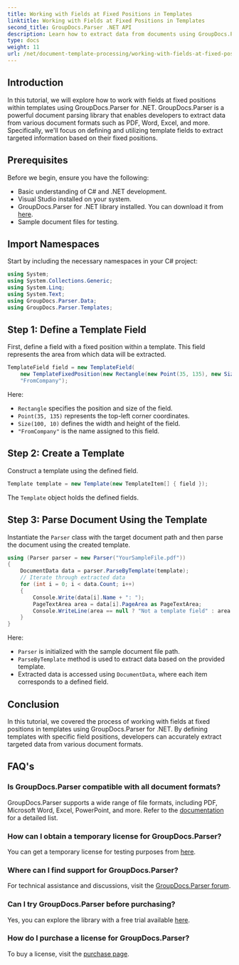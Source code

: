 ```yaml
---
title: Working with Fields at Fixed Positions in Templates
linktitle: Working with Fields at Fixed Positions in Templates
second_title: GroupDocs.Parser .NET API
description: Learn how to extract data from documents using GroupDocs.Parser for .NET. Comprehensive tutorial with code examples.
type: docs
weight: 11
url: /net/document-template-processing/working-with-fields-at-fixed-positions-in-templates/
---
```

## Introduction
In this tutorial, we will explore how to work with fields at fixed positions within templates using GroupDocs.Parser for .NET. GroupDocs.Parser is a powerful document parsing library that enables developers to extract data from various document formats such as PDF, Word, Excel, and more. Specifically, we'll focus on defining and utilizing template fields to extract targeted information based on their fixed positions.
## Prerequisites
Before we begin, ensure you have the following:
- Basic understanding of C# and .NET development.
- Visual Studio installed on your system.
- GroupDocs.Parser for .NET library installed. You can download it from [here](https://releases.groupdocs.com/parser/net/).
- Sample document files for testing.

## Import Namespaces
Start by including the necessary namespaces in your C# project:
```csharp
using System;
using System.Collections.Generic;
using System.Linq;
using System.Text;
using GroupDocs.Parser.Data;
using GroupDocs.Parser.Templates;
```
## Step 1: Define a Template Field
First, define a field with a fixed position within a template. This field represents the area from which data will be extracted.
```csharp
TemplateField field = new TemplateField(
    new TemplateFixedPosition(new Rectangle(new Point(35, 135), new Size(100, 10))),
    "FromCompany");
```
Here:
- `Rectangle` specifies the position and size of the field.
- `Point(35, 135)` represents the top-left corner coordinates.
- `Size(100, 10)` defines the width and height of the field.
- `"FromCompany"` is the name assigned to this field.
## Step 2: Create a Template
Construct a template using the defined field.
```csharp
Template template = new Template(new TemplateItem[] { field });
```
The `Template` object holds the defined fields.
## Step 3: Parse Document Using the Template
Instantiate the `Parser` class with the target document path and then parse the document using the created template.
```csharp
using (Parser parser = new Parser("YourSampleFile.pdf"))
{
    DocumentData data = parser.ParseByTemplate(template);
    // Iterate through extracted data
    for (int i = 0; i < data.Count; i++)
    {
        Console.Write(data[i].Name + ": ");
        PageTextArea area = data[i].PageArea as PageTextArea;
        Console.WriteLine(area == null ? "Not a template field" : area.Text);
    }
}
```
Here:
- `Parser` is initialized with the sample document file path.
- `ParseByTemplate` method is used to extract data based on the provided template.
- Extracted data is accessed using `DocumentData`, where each item corresponds to a defined field.

## Conclusion
In this tutorial, we covered the process of working with fields at fixed positions in templates using GroupDocs.Parser for .NET. By defining templates with specific field positions, developers can accurately extract targeted data from various document formats.

## FAQ's
### Is GroupDocs.Parser compatible with all document formats?
GroupDocs.Parser supports a wide range of file formats, including PDF, Microsoft Word, Excel, PowerPoint, and more. Refer to the [documentation](https://reference.groupdocs.com/parser/net/) for a detailed list.
### How can I obtain a temporary license for GroupDocs.Parser?
You can get a temporary license for testing purposes from [here](https://purchase.groupdocs.com/temporary-license/).
### Where can I find support for GroupDocs.Parser?
For technical assistance and discussions, visit the [GroupDocs.Parser forum](https://forum.groupdocs.com/c/parser/17).
### Can I try GroupDocs.Parser before purchasing?
Yes, you can explore the library with a free trial available [here](https://releases.groupdocs.com/).
### How do I purchase a license for GroupDocs.Parser?
To buy a license, visit the [purchase page](https://purchase.groupdocs.com/buy).
